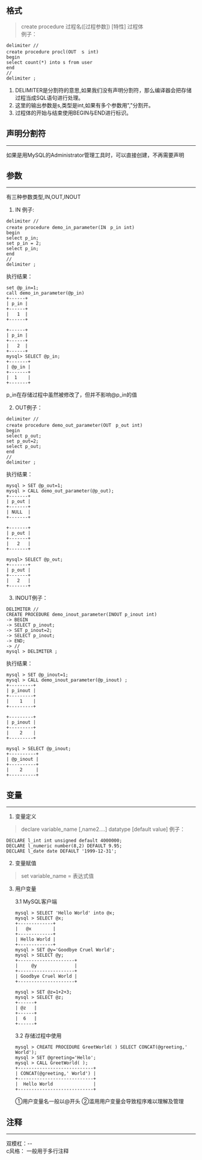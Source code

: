 ## 格式
> create procedure 过程名([过程参数]) [特性] 过程体  
例子：  
```
delimiter //
create procedure procl(OUT　ｓ int)
begin
select count(*) into s from user
end
//
delimiter ;
```
1. DELIMITER是分割符的意思,如果我们没有声明分割符，那么编译器会把存储过程当成SQL语句进行处理。  
2. 这里的输出参数是s,类型是int,如果有多个参数用","分割开。
3. 过程体的开始与结束使用BEGIN与END进行标识。

## 声明分割符
---
如果是用MySQL的Administrator管理工具时，可以直接创建，不再需要声明

## 参数
---
有三种参数类型,IN,OUT,INOUT  
1. IN 例子:
```
delimiter //
create procedure demo_in_parameter(IN　p_in int)
begin
select p_in;
set p_in = 2;
select p_in;
end
//
delimiter ;
```
执行结果：
```
set @p_in=1;
call demo_in_parameter(@p_in)
+------+  
| p_in |  
+------+  
|   1  |   
+------+  
 
+------+  
| p_in |  
+------+  
|   2  |   
+------+ 
mysql> SELECT @p_in;  
+-------+  
| @p_in |  
+-------+  
|  1    |  
+-------+ 
```
p_in在存储过程中虽然被修改了，但并不影响@p_in的值

2. OUT例子：
```
delimiter //
create procedure demo_out_parameter(OUT　p_out int)
begin
select p_out;
set p_out=2;
select p_out;
end
//
delimiter ;
```
执行结果：
```
mysql > SET @p_out=1;  
mysql > CALL demo_out_parameter(@p_out);  
+-------+  
| p_out |   
+-------+  
| NULL  |   
+-------+  
 
+-------+  
| p_out |  
+-------+  
|   2   |   
+-------+  
 
mysql> SELECT @p_out;  
+-------+  
| p_out |  
+-------+  
|   2   |  
+-------+  
```

3. INOUT例子：
```
DELIMITER //   
CREATE PROCEDURE demo_inout_parameter(INOUT p_inout int)   
-> BEGIN 
-> SELECT p_inout;  
-> SET p_inout=2;  
-> SELECT p_inout;   
-> END;  
-> //   
mysql > DELIMITER ;
```
执行结果：
```
mysql > SET @p_inout=1;  
mysql > CALL demo_inout_parameter(@p_inout) ;  
+---------+  
| p_inout |  
+---------+  
|    1    |  
+---------+  
 
+---------+  
| p_inout |   
+---------+  
|    2    |  
+---------+  
 
mysql > SELECT @p_inout;  
+----------+  
| @p_inout |   
+----------+  
|    2     |  
+----------+
```

## 变量
---
1. 变量定义
> declare variable_name [,name2....] datatype [default value]
例子：
```
DECLARE l_int int unsigned default 4000000;  
DECLARE l_numeric number(8,2) DEFAULT 9.95;  
DECLARE l_date date DEFAULT '1999-12-31';
```
2. 变量赋值
> set variable_name = 表达式值

3. 用户变量

    3.1 MySQL客户端
    ```
    mysql > SELECT 'Hello World' into @x;  
    mysql > SELECT @x;  
    +-------------+  
    |   @x        |  
    +-------------+  
    | Hello World |  
    +-------------+  
    mysql > SET @y='Goodbye Cruel World';  
    mysql > SELECT @y;  
    +---------------------+  
    |     @y              |  
    +---------------------+  
    | Goodbye Cruel World |  
    +---------------------+  
     
    mysql > SET @z=1+2+3;  
    mysql > SELECT @z;  
    +------+  
    | @z   |  
    +------+  
    |  6   |  
    +------+  
    ```
    3.2 存储过程中使用
    
    ```
    mysql > CREATE PROCEDURE GreetWorld( ) SELECT CONCAT(@greeting,' World');  
    mysql > SET @greeting='Hello';  
    mysql > CALL GreetWorld( );  
    +----------------------------+  
    | CONCAT(@greeting,' World') |  
    +----------------------------+  
    |  Hello World               |  
    +----------------------------+ 
    ```
    ①用户变量名一般以@开头
    ②滥用用户变量会导致程序难以理解及管理
    
## 注释
---
双模杠：--  
c风格： 一般用于多行注释
